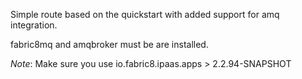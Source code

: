 Simple route based on the quickstart with added support for amq integration.

fabric8mq and amqbroker must be are installed.

*Note*: Make sure you use io.fabric8.ipaas.apps > 2.2.94-SNAPSHOT

